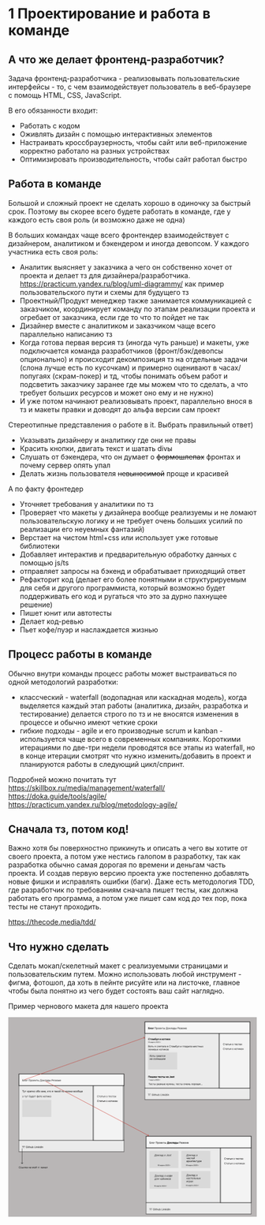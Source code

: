 # 1 Проектирование и работа в команде

## А что же делает фронтенд-разработчик?

Задача фронтенд-разработчика -  реализовывать пользовательские интерфейсы -  то, с чем взаимодействует пользователь в веб-браузере с помощь  HTML, CSS, JavaScript.

В его обязанности входит:
- Работать с кодом
- Оживлять дизайн с помощью интерактивных элементов
- Настраивать кроссбраузерность, чтобы сайт или веб-приложение корректно работало на разных устройствах
- Оптимизировать производительность, чтобы сайт работал быстро

## Работа в команде

Большой и сложный проект не сделать хорошо в одиночку за быстрый срок. Поэтому вы скорее всего будете работать в команде, где у каждого есть своя роль (и возможно даже не одна)

В больших командах  чаще всего фронтендер взаимодействует с дизайнером, аналитиком и бэкендером и иногда девопсом. 
У каждого участника есть своя роль:
- Аналитик выясняет у заказчика а чего он собственно хочет от проекта и делает тз для дизайнера/разработчика.
   https://practicum.yandex.ru/blog/uml-diagrammy/ как пример пользовательского пути и схемы для будущего тз
- Проектный/Продукт менеджер также занимается коммуникацией с заказчиком, координирует команду по этапам реализации  проекта и огребает от заказчика, если где то что то пойдет не так
- Дизайнер вместе с аналитиком и заказчиком чаще всего параллельно написанию тз 
- Когда готова первая версия тз (иногда чуть раньше) и макеты, уже подключается команда разработчиков (фронт/бэк/девопсы опционально) и происходит декомпозиция тз на отдельные задачи (слона лучше есть по кусочкам) и примерно оценивают в часах/попугаях (скрам-покер) и тд, чтобы понимать объем работ и подсветить заказчику заранее где мы можем что то сделать, а что требует больших ресурсов и может оно ему и не нужно)
- И уже потом начинают реализовывать проект, параллельно внося в тз и макеты правки и доводят до альфа версии сам проект

Стереотипные представления о работе в it. Выбрать правильный ответ)
- Указывать дизайнеру и аналитику где они не правы
- Красить кнопки, двигать текст и шатать divы
- Слушать от бэкендера, что он думает о ~~формошлепах~~ фронтах и почему сервер опять упал
- Делать жизнь пользователя ~~невыносимой~~ проще и красивей

А  по факту фронтедер
- Уточняет требования у аналитики по тз
- Проверяет что макеты у дизайнера вообще реализуемы и не ломают пользовательскую логику и не требует очень больших усилий по реализации его неуемных фантазий)
- Верстает на чистом html+css или использует уже готовые библиотеки
- Добавляет интерактив и предварительную обработку данных с помощью js/ts
- отправляет запросы на бэкенд и обрабатывает приходящий ответ
- Рефакторит код (делает его более понятными и структурируемым для себя и другого программиста, который возможно будет поддерживать его код и ругаться что это за дурно пахнущее решение)
- Пишет юнит или автотесты
- Делает код-ревью
- Пьет кофе/пуэр и наслаждается жизнью

## Процесс работы в команде
Обычно внутри команды процесс работы может выстраиваться по одной методологий разработки:
- классческий - waterfall (водопадная или каскадная модель), когда выделяется каждый этап работы (аналитика, дизайн, разработка и тестирование) делается строго по тз и не вносятся изменения в процессе и обычно имеют четкие сроки
- гибкие подходы - agile и его производные scrum и kanban - используется чаще всего в современных компаниях. Короткими итерациями по две-три недели проводятся все этапы из waterfall, но в конце итерации смотрят что нужно изменить/добавить в проект и планируются работы в следующий цикл/спринт.

Подробней можно почитать тут
https://skillbox.ru/media/management/waterfall/
https://doka.guide/tools/agile/
https://practicum.yandex.ru/blog/metodology-agile/

## Сначала тз, потом код!
Важно хотя бы поверхностно прикинуть и описать а чего вы хотите от своего проекта, а потом уже нестись галопом в разработку, так как разработка обычно самая дорогая по времени и деньгам часть проекта.
И создав первую версию проекта уже постепенно добавлять новые фишки и исправлять ошибки (баги).
Даже есть методология TDD, где разработчик по требованиям сначала пишет тесты, как должна работать его программа, а потом уже пишет сам код до тех пор, пока тесты не станут проходить.

https://thecode.media/tdd/


## Что нужно сделать

Сделать мокап/скелетный макет с реализуемыми страницами и пользовательским путем. Можно использовать любой инструмент - фигма, фотошоп, да хоть в пейнте рисуйте или на листочке, главное чтобы была понятно из чего будет состоять ваш сайт наглядно.

Пример чернового макета для нашего проекта

![Процесс](./images/Pasted%20image%2020250215201704%201.png)